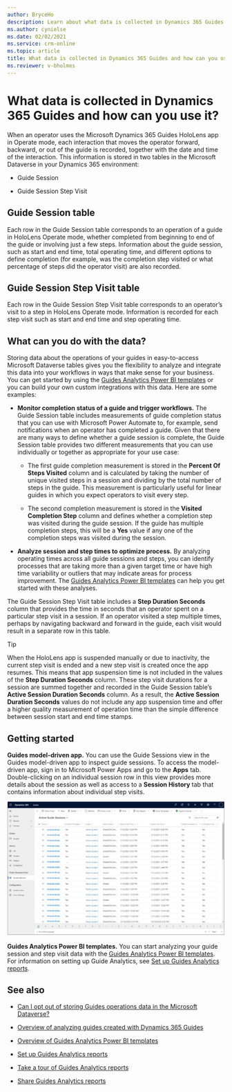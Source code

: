 ```yaml
---
author: BryceHo
description: Learn about what data is collected in Dynamics 365 Guides and how you can use that data to analyze guide usage in your organization.
ms.author: cynielse
ms.date: 02/02/2021
ms.service: crm-online
ms.topic: article
title: What data is collected in Dynamics 365 Guides and how can you use it?
ms.reviewer: v-bholmes
---
```


# What data is collected in Dynamics 365 Guides and how can you use it?

When an operator uses the Microsoft Dynamics 365 Guides HoloLens app in Operate mode, each interaction that moves the operator forward, backward, or out of the guide is recorded, together with the date and time of the interaction. This information is stored in two tables in the Microsoft Dataverse in your Dynamics 365 environment: 

- Guide Session

- Guide Session Step Visit  

## Guide Session table 

Each row in the Guide Session table corresponds to an operation of a guide in HoloLens Operate mode, whether completed from beginning to end of the guide or involving just a few steps. Information about the guide session, such as start and end time, total operating time, and different options to define completion (for example, was the completion step visited or what percentage of steps did the operator visit) are also recorded.  

## Guide Session Step Visit table 

Each row in the Guide Session Step Visit table corresponds to an operator’s visit to a step in HoloLens Operate mode. Information is recorded for each step visit such as start and end time and step operating time.  

## What can you do with the data? 

Storing data about the operations of your guides in easy-to-access Microsoft Dataverse tables gives you the flexibility to analyze and integrate this data into your workflows in ways that make sense for your business. You can get started by using the [Guides Analytics Power BI templates](analytics-guide.md) or you can build your own custom integrations with this data. Here are some examples: 

- **Monitor completion status of a guide and trigger workflows.** The Guide Session table includes measurements of guide completion status that you can use with Microsoft Power Automate to, for example, send notifications when an operator has completed a guide. Given that there are many ways to define whether a guide session is complete, the Guide Session table provides two different measurements that you can use individually or together as appropriate for your use case:

    - The first guide completion measurement is stored in the **Percent Of Steps Visited** column and is calculated by taking the number of unique visited steps in a session and dividing by the total number of steps in the guide. This measurement is particularly useful for linear guides in which you expect operators to visit every step. 
    
    - The second completion measurement is stored in the **Visited Completion Step** column and defines whether a completion step was visited during the guide session. If the guide has multiple completion steps, this will be a **Yes** value if any one of the completion steps was visited during the session.  

- **Analyze session and step times to optimize process.** By analyzing operating times across all guide sessions and steps, you can identify processes that are taking more than a given target time or have high time variability or outliers that may indicate areas for process improvement. The [Guides Analytics Power BI templates](analytics-guide.md) can help you get started with these analyses. 

The Guide Session Step Visit table includes a **Step Duration Seconds** column that provides the time in seconds that an operator spent on a particular step visit in a session. If an operator visited a step multiple times, perhaps by navigating backward and forward in the guide, each visit would result in a separate row in this table. 

   > [!TIP]
   > When the HoloLens app is suspended manually or due to inactivity, the current step visit is ended and a new step visit is created once the app resumes. This means that app suspension time is not included in the values of the **Step Duration Seconds** column. These step visit durations for a session are summed together and recorded in the Guide Session table’s **Active Session Duration Seconds** column. As a result, the **Active Session Duration Seconds** values do not include any app suspension time and offer a higher quality measurement of operation time than the simple difference between session start and end time stamps.   

## Getting started 

**Guides model-driven app.** You can use the Guide Sessions view in the Guides model-driven app to inspect guide sessions. To access the model-driven app, sign in to Microsoft Power Apps and go to the **Apps** tab. Double-clicking on an individual session row in this view provides more details about the session as well as access to a **Session History** tab that contains information about individual step visits.  

![Guide Sessions view](media/analytics-guides-sessions-view.PNG "Guide Sessions view")

**Guides Analytics Power BI templates.** You can start analyzing your guide session and step visit data with the [Guides Analytics Power BI templates](analytics-guide.md). For information on setting up Guide Analytics, see [Set up Guides Analytics reports](analytics-ga-setup.md).  

## See also

- [Can I opt out of storing Guides operations data in the Microsoft Dataverse?](data-opt-out.md) 

- [Overview of analyzing guides created with Dynamics 365 Guides](analytics-overview.md)

- [Overview of Guides Analytics Power BI templates](analytics-guide.md)

- [Set up Guides Analytics reports](analytics-ga-setup.md)

- [Take a tour of Guides Analytics reports](analytics-ga-reports.md)

- [Share Guides Analytics reports](analytics-ga-share-reports.md)


 
